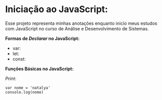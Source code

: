 
# Iniciação ao JavaScript:

Esse projeto representa minhas anotações enquanto inicío meus estudos com JavaScript no curso de Análise e Desenvolvimento de Sistemas.

**Formas de _Declarar_ no JavaScript:**

* var: 
* let:
* const:


**Funções Básicas no JavaScript:**

_Print:_
```
var nome = 'natalya'
console.log(nome)
```



